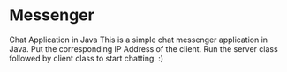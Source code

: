 Messenger
=========

Chat Application in Java
This is a simple chat messenger application in Java. Put the corresponding IP Address of the client. Run the server class followed by client class to start chatting. :) 
